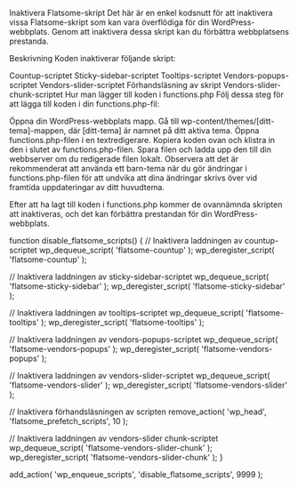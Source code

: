 Inaktivera Flatsome-skript Det här är en enkel kodsnutt för att inaktivera vissa Flatsome-skript som kan vara överflödiga för din WordPress-webbplats. Genom att inaktivera dessa skript kan du förbättra webbplatsens prestanda.

Beskrivning Koden inaktiverar följande skript:

Countup-scriptet Sticky-sidebar-scriptet Tooltips-scriptet Vendors-popups-scriptet Vendors-slider-scriptet Förhandsläsning av skript Vendors-slider-chunk-scriptet Hur man lägger till koden i functions.php Följ dessa steg för att lägga till koden i din functions.php-fil:

Öppna din WordPress-webbplats mapp. Gå till wp-content/themes/[ditt-tema]-mappen, där [ditt-tema] är namnet på ditt aktiva tema. Öppna functions.php-filen i en textredigerare. Kopiera koden ovan och klistra in den i slutet av functions.php-filen. Spara filen och ladda upp den till din webbserver om du redigerade filen lokalt. Observera att det är rekommenderat att använda ett barn-tema när du gör ändringar i functions.php-filen för att undvika att dina ändringar skrivs över vid framtida uppdateringar av ditt huvudtema.

Efter att ha lagt till koden i functions.php kommer de ovannämnda skripten att inaktiveras, och det kan förbättra prestandan för din WordPress-webbplats.

function disable_flatsome_scripts() {
// Inaktivera laddningen av countup-scriptet
wp_dequeue_script( 'flatsome-countup' );
wp_deregister_script( 'flatsome-countup' );

// Inaktivera laddningen av sticky-sidebar-scriptet
wp_dequeue_script( 'flatsome-sticky-sidebar' );
wp_deregister_script( 'flatsome-sticky-sidebar' );

// Inaktivera laddningen av tooltips-scriptet
wp_dequeue_script( 'flatsome-tooltips' );
wp_deregister_script( 'flatsome-tooltips' );

// Inaktivera laddningen av vendors-popups-scriptet
wp_dequeue_script( 'flatsome-vendors-popups' );
wp_deregister_script( 'flatsome-vendors-popups' );

// Inaktivera laddningen av vendors-slider-scriptet
wp_dequeue_script( 'flatsome-vendors-slider' );
wp_deregister_script( 'flatsome-vendors-slider' );

// Inaktivera förhandsläsningen av scripten
remove_action( 'wp_head', 'flatsome_prefetch_scripts', 10 );

// Inaktivera laddningen av vendors-slider chunk-scriptet
wp_dequeue_script( 'flatsome-vendors-slider-chunk' );
wp_deregister_script( 'flatsome-vendors-slider-chunk' );
}

add_action( 'wp_enqueue_scripts', 'disable_flatsome_scripts', 9999 );



